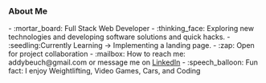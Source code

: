 <h3> About Me </h3>
- :mortar_board: Full Stack Web Developer
- :thinking_face: Exploring new technologies and developing software solutions and quick hacks.
- :seedling:Currently Learning → Implementing a landing page.
- :zap: Open for project collaboration
- :mailbox: How to reach me: addybeuch@gmail.com or message me on <a href="https://www.linkedin.com/in/adam-beuchert/">LinkedIn</a>
- :speech_balloon: Fun fact: I enjoy Weightlifting, Video Games, Cars, and Coding

